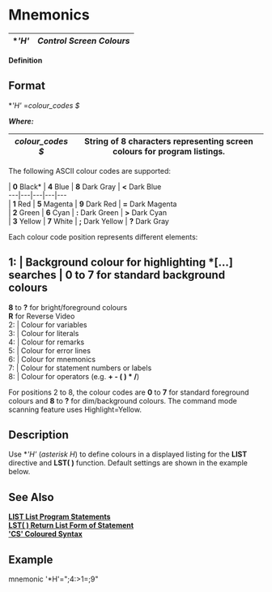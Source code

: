# Mnemonics

**'*H'** |  **_Control Screen Colours_**  
---|---  
  
**Definition**

##  Format

**'*H'** =_colour_codes_ _$_  
  
**_Where:_**

_colour_codes_ _$_ |  String of 8 characters representing screen colours for program listings.  
---|---  
  
The following ASCII colour codes are supported:

|  **0** Black* |  **4** Blue |  **8** Dark Gray |  **<** Dark Blue  
---|---|---|---|---  
|  **1** Red |  **5** Magenta |  **9** Dark Red |  **=** Dark Magenta  
|  **2** Green |  **6** Cyan |  **:** Dark Green |  **>** Dark Cyan  
|  **3** Yellow |  **7** White |  **;** Dark Yellow |  **?** Dark Gray  
  
Each colour code position represents different elements:

1: |  Background colour for highlighting ***[...]** searches |  **0** to **7** for standard background colours  
---  
**8** to **?** for bright/foreground colours  
**R** for Reverse Video  
2: |  Colour for variables  
3: |  Colour for literals  
4: |  Colour for remarks  
5: |  Colour for error lines  
6: |  Colour for mnemonics  
7: |  Colour for statement numbers or labels  
8: |  Colour for operators (e.g. **\+ - ( ) * /**)  
  
For positions 2 to 8, the colour codes are **0** to **7** for standard foreground colours and **8** to **?** for dim/background colours. The command mode scanning feature uses Highlight=Yellow.  
  
##  Description

Use **'*H'** (_asterisk H_) to define colours in a displayed listing for the **LIST** directive and **LST( )** function. Default settings are shown in the example below.

## See Also

**[LIST List Program Statements](../directives/list.md)**  
**[LST( ) Return List Form of Statement](../functions/lst.md)  
['CS' Coloured Syntax](../parameters/cs.md)**

##  Example

mnemonic '*H'=";4:>1=;9"
